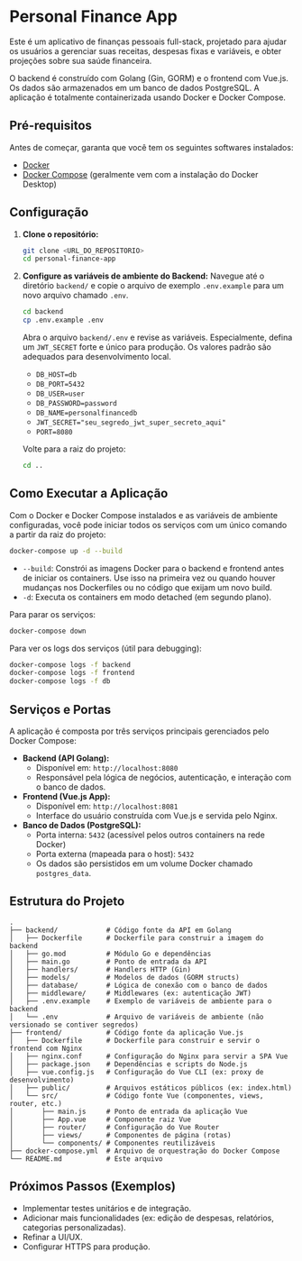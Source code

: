 # Personal Finance App

Este é um aplicativo de finanças pessoais full-stack, projetado para ajudar os usuários a gerenciar suas receitas, despesas fixas e variáveis, e obter projeções sobre sua saúde financeira.

O backend é construído com Golang (Gin, GORM) e o frontend com Vue.js. Os dados são armazenados em um banco de dados PostgreSQL. A aplicação é totalmente containerizada usando Docker e Docker Compose.

## Pré-requisitos

Antes de começar, garanta que você tem os seguintes softwares instalados:

*   [Docker](https://www.docker.com/get-started)
*   [Docker Compose](https://docs.docker.com/compose/install/) (geralmente vem com a instalação do Docker Desktop)

## Configuração

1.  **Clone o repositório:**
    ```bash
    git clone <URL_DO_REPOSITORIO>
    cd personal-finance-app
    ```

2.  **Configure as variáveis de ambiente do Backend:**
    Navegue até o diretório `backend/` e copie o arquivo de exemplo `.env.example` para um novo arquivo chamado `.env`.
    ```bash
    cd backend
    cp .env.example .env
    ```
    Abra o arquivo `backend/.env` e revise as variáveis. Especialmente, defina um `JWT_SECRET` forte e único para produção. Os valores padrão são adequados para desenvolvimento local.

    *   `DB_HOST=db`
    *   `DB_PORT=5432`
    *   `DB_USER=user`
    *   `DB_PASSWORD=password`
    *   `DB_NAME=personalfinancedb`
    *   `JWT_SECRET="seu_segredo_jwt_super_secreto_aqui"`
    *   `PORT=8080`

    Volte para a raiz do projeto:
    ```bash
    cd ..
    ```

## Como Executar a Aplicação

Com o Docker e Docker Compose instalados e as variáveis de ambiente configuradas, você pode iniciar todos os serviços com um único comando a partir da raiz do projeto:

```bash
docker-compose up -d --build
```

*   `--build`: Constrói as imagens Docker para o backend e frontend antes de iniciar os containers. Use isso na primeira vez ou quando houver mudanças nos Dockerfiles ou no código que exijam um novo build.
*   `-d`: Executa os containers em modo detached (em segundo plano).

Para parar os serviços:

```bash
docker-compose down
```

Para ver os logs dos serviços (útil para debugging):

```bash
docker-compose logs -f backend
docker-compose logs -f frontend
docker-compose logs -f db
```

## Serviços e Portas

A aplicação é composta por três serviços principais gerenciados pelo Docker Compose:

*   **Backend (API Golang):**
    *   Disponível em: `http://localhost:8080`
    *   Responsável pela lógica de negócios, autenticação, e interação com o banco de dados.
*   **Frontend (Vue.js App):**
    *   Disponível em: `http://localhost:8081`
    *   Interface do usuário construída com Vue.js e servida pelo Nginx.
*   **Banco de Dados (PostgreSQL):**
    *   Porta interna: `5432` (acessível pelos outros containers na rede Docker)
    *   Porta externa (mapeada para o host): `5432`
    *   Os dados são persistidos em um volume Docker chamado `postgres_data`.

## Estrutura do Projeto

```
.
├── backend/            # Código fonte da API em Golang
│   ├── Dockerfile      # Dockerfile para construir a imagem do backend
│   ├── go.mod          # Módulo Go e dependências
│   ├── main.go         # Ponto de entrada da API
│   ├── handlers/       # Handlers HTTP (Gin)
│   ├── models/         # Modelos de dados (GORM structs)
│   ├── database/       # Lógica de conexão com o banco de dados
│   ├── middleware/     # Middlewares (ex: autenticação JWT)
│   ├── .env.example    # Exemplo de variáveis de ambiente para o backend
│   └── .env            # Arquivo de variáveis de ambiente (não versionado se contiver segredos)
├── frontend/           # Código fonte da aplicação Vue.js
│   ├── Dockerfile      # Dockerfile para construir e servir o frontend com Nginx
│   ├── nginx.conf      # Configuração do Nginx para servir a SPA Vue
│   ├── package.json    # Dependências e scripts do Node.js
│   ├── vue.config.js   # Configuração do Vue CLI (ex: proxy de desenvolvimento)
│   ├── public/         # Arquivos estáticos públicos (ex: index.html)
│   └── src/            # Código fonte Vue (componentes, views, router, etc.)
│       ├── main.js     # Ponto de entrada da aplicação Vue
│       ├── App.vue     # Componente raiz Vue
│       ├── router/     # Configuração do Vue Router
│       ├── views/      # Componentes de página (rotas)
│       └── components/ # Componentes reutilizáveis
├── docker-compose.yml  # Arquivo de orquestração do Docker Compose
└── README.md           # Este arquivo
```

## Próximos Passos (Exemplos)

*   Implementar testes unitários e de integração.
*   Adicionar mais funcionalidades (ex: edição de despesas, relatórios, categorias personalizadas).
*   Refinar a UI/UX.
*   Configurar HTTPS para produção.
```
